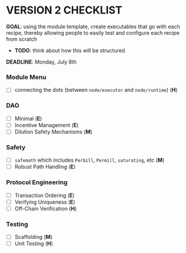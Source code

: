 # VERSION 2 CHECKLIST

**GOAL**: using the module template, create executables that go with each recipe, thereby allowing people to easily test and configure each recipe from scratch
* **TODO**: think about how this will be structured

**DEADLINE**: Monday, July 8th

### Module Menu

- [ ] connecting the dots (between `node/executor` and `node/runtime`) (**H**)

### DAO

- [ ] Minimal (**E**)
- [ ] Incentive Management (**E**)
- [ ] Dilution Safety Mechanisms (**M**)

### Safety

- [ ] `safemath` which includes `Perbill`, `Permill`, `saturating`, etc (**M**)
- [ ] Robust Path Handling (**E**)

### Protocol Engineering

- [ ] Transaction Ordering (**E**)
- [ ] Verifying Uniqueness (**E**)
- [ ] Off-Chain Verification (**H**)

### Testing

- [ ] Scaffolding (**M**)
- [ ] Unit Testing (**H**)
